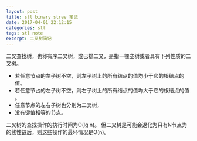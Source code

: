 ```yaml
---
layout: post
title: stl binary stree 笔记
date: 2017-04-01 22:12:15
categories: stl
tags: stl note 
excerpt: 二叉树简记
---
```



二叉查找树，也称有序二叉树，或已排二叉，是指一棵空树或者具有下列性质的二叉树。

- 若任意节点的左子树不空，则左子树上的所有结点的值均小于它的根结点的值。
- 若任意节占的左子树不空，则右子树上的所有结点的值均大于它的根结点的值 。
- 任意节点的左右子树也分别为二叉树，
- 没有键值相等的节点。

二叉树的查找操作的执行时间为O(lg n)。 但二叉树是可能会退化为只有N节点为的线性链后，则这些操作的最坏情况是O(n)。